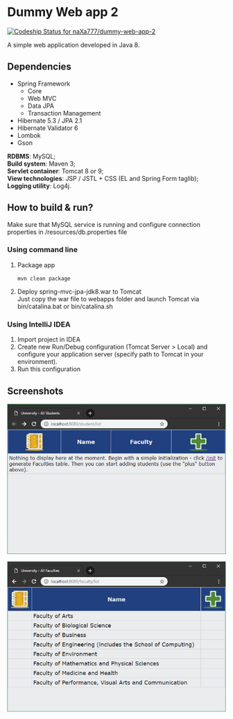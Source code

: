 # Dummy Web app 2
[![Codeship Status for naXa777/dummy-web-app-2](https://app.codeship.com/projects/79b2da30-98d5-0136-6617-1ad007865680/status?branch=master)](https://app.codeship.com/projects/305344)

A simple web application developed in Java 8.

## Dependencies 

* Spring Framework
  * Core
  * Web MVC
  * Data JPA
  * Transaction Management
* Hibernate 5.3 / JPA 2.1
* Hibernate Validator 6
* Lombok
* Gson

**RDBMS**: MySQL;  
**Build system**: Maven 3;  
**Servlet container**: Tomcat 8 or 9;  
**View technologies**: JSP / JSTL + CSS (EL and Spring Form taglib);  
**Logging utility**: Log4j.

## How to build & run?

Make sure that MySQL service is running and configure connection properties in /resources/db.properties file

### Using command line

1. Package app

       mvn clean package

2. Deploy spring-mvc-jpa-jdk8.war to Tomcat  
   Just copy the war file to webapps folder and launch Tomcat via bin/catalina.bat or bin/catalina.sh

### Using IntelliJ IDEA

1. Import project in IDEA
2. Create new Run/Debug configuration (Tomcat Server > Local) and configure your application server (specify path to Tomcat in your environment).
3. Run this configuration

## Screenshots

![Students list](/screenshots/homepage.png)

![Faculties list](/screenshots/faculties.png)

